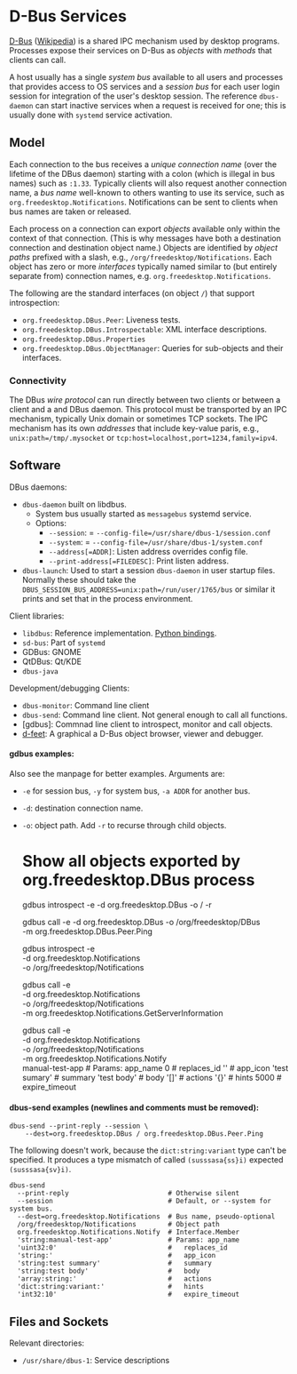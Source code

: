 D-Bus Services
==============

[D-Bus] \([Wikipedia]) is a shared IPC mechanism used by desktop
programs. Processes expose their services on D-Bus as _objects_ with
_methods_ that clients can call.

A host usually has a single _system bus_ available to all users and
processes that provides access to OS services and a _session bus_ for
each user login session for integration of the user's desktop session.
The reference `dbus-daemon` can start inactive services when a request
is received for one; this is usually done with `systemd` service
activation.

Model
-----

Each connection to the bus receives a _unique connection name_ (over
the lifetime of the DBus daemon) starting with a colon (which is
illegal in bus names) such as `:1.33`. Typically clients will also
request another connection name, a _bus name_ well-known to others
wanting to use its service, such as `org.freedesktop.Notifications`.
Notifications can be sent to clients when bus names are taken or
released.

Each process on a connection can export _objects_ available only
within the context of that connection. (This is why messages have both
a destination connection and destination object name.) Objects are
identified by _object paths_ prefixed with a slash, e.g.,
`/org/freedesktop/Notifications`. Each object has zero or more
_interfaces_ typically named similar to (but entirely separate from)
connection names, e.g. `org.freedesktop.Notifications`.

The following are the standard interfaces (on object `/`) that support
introspection:
- `org.freedesktop.DBus.Peer`: Liveness tests.
- `org.freedesktop.DBus.Introspectable`: XML interface descriptions.
- `org.freedesktop.DBus.Properties`
- `org.freedesktop.DBus.ObjectManager`: Queries for sub-objects and
  their interfaces.

### Connectivity

The DBus _wire protocol_ can run directly between two clients or
between a client and a and DBus daemon. This protocol must be
transported by an IPC mechanism, typically Unix domain or sometimes
TCP sockets. The IPC mechanism has its own _addresses_ that include
key-value paris, e.g., `unix:path=/tmp/.mysocket` or
`tcp:host=localhost,port=1234,family=ipv4`.


Software
--------

DBus daemons:
- `dbus-daemon` built on libdbus.
  - System bus usually started as `messagebus` systemd service.
  - Options:
    - `--session`: = `--config-file=/usr/share/dbus-1/session.conf`
    - `--system`: = `--config-file=/usr/share/dbus-1/system.conf`
    - `--address[=ADDR]`: Listen address overrides config file.
    - `--print-address[=FILEDESC]`: Print listen address.
- `dbus-launch`: Used to start a session `dbus-daemon` in user startup
  files. Normally these should take the
  `DBUS_SESSION_BUS_ADDRESS=unix:path=/run/user/1765/bus` or similar
  it prints and set that in the process environment.

Client libraries:
- `libdbus`: Reference implementation. [Python bindings][dbus-python].
- `sd-bus`: Part of `systemd`
- GDBus: GNOME
- QtDBus: Qt/KDE
- `dbus-java`

Development/debugging Clients:
- `dbus-monitor`: Command line client
- `dbus-send`: Command line client. Not general enough to call all functions.
- [gdbus]: Commnad line client to introspect, monitor and call objects.
- [d-feet]: A graphical a D-Bus object browser, viewer and debugger.

#### gdbus examples:

Also see the manpage for better examples. Arguments are:
- `-e` for session bus, `-y` for system bus, `-a ADDR` for another bus.
- `-d`: destination connection name.
- `-o`: object path. Add `-r` to recurse through child objects.

    #   Show all objects exported by org.freedesktop.DBus process
    gdbus introspect -e -d org.freedesktop.DBus -o / -r

    gdbus call -e -d org.freedesktop.DBus -o /org/freedesktop/DBus \
        -m org.freedesktop.DBus.Peer.Ping

    gdbus introspect -e \
        -d org.freedesktop.Notifications \
        -o /org/freedesktop/Notifications

    gdbus call -e \
        -d org.freedesktop.Notifications \
        -o /org/freedesktop/Notifications \
        -m org.freedesktop.Notifications.GetServerInformation

    gdbus call -e \
        -d org.freedesktop.Notifications \
        -o /org/freedesktop/Notifications \
        -m org.freedesktop.Notifications.Notify \
        manual-test-app                     # Params: app_name
        0                                   #   replaces_id
        ''                                  #   app_icon
        'test sumary'                       #   summary
        'test body'                         #   body
        '[]'                                #   actions
        '{}'                                #   hints
        5000                                #   expire_timeout

#### dbus-send examples (newlines and comments must be removed):

    dbus-send --print-reply --session \
        --dest=org.freedesktop.DBus / org.freedesktop.DBus.Peer.Ping

The following doesn't work, because the `dict:string:variant` type
can't be specified. It produces a type mismatch of called
`(susssasa{ss}i)` expected `(susssasa{sv}i)`.

    dbus-send
      --print-reply                         # Otherwise silent
      --session                             # Default, or --system for system bus.
      --dest=org.freedesktop.Notifications  # Bus name, pseudo-optional
      /org/freedesktop/Notifications        # Object path
      org.freedesktop.Notifications.Notify  # Interface.Member
      'string:manual-test-app'              # Params: app_name
      'uint32:0'                            #   replaces_id
      'string:'                             #   app_icon
      'string:test summary'                 #   summary
      'string:test body'                    #   body
      'array:string:'                       #   actions
      'dict:string:variant:'                #   hints
      'int32:10'                            #   expire_timeout


Files and Sockets
-----------------

Relevant directories:
- `/usr/share/dbus-1`: Service descriptions



<!-------------------------------------------------------------------->
[D-Bus]: https://www.freedesktop.org/wiki/Software/dbus/
[Wikipedia]: https://en.wikipedia.org/wiki/D-Bus
[d-feet]: https://wiki.gnome.org/Apps/DFeet
[dbus-python]: https://pypi.org/project/dbus-python/
